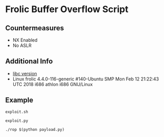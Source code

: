 # Frolic Buffer Overflow Script

## Countermeasures

- NX Enabled
- No ASLR

## Additional Info

- [libc version](https://libc.blukat.me/?q=__libc_system%3A0003ada0%2Csvcerr_systemerr%3A00112f20%2Cexit%3A0002e9d0)
- Linux frolic 4.4.0-116-generic #140-Ubuntu SMP Mon Feb 12 21:22:43 UTC 2018 i686 athlon i686 GNU/Linux


## Example

`exploit.sh`

`exploit.py`

`./rop $(python payload.py)`